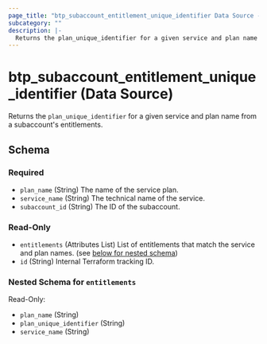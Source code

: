 ```yaml
---
page_title: "btp_subaccount_entitlement_unique_identifier Data Source - terraform-provider-btp"
subcategory: ""
description: |-
  Returns the plan_unique_identifier for a given service and plan name from a subaccount's entitlements.
---
```


# btp_subaccount_entitlement_unique_identifier (Data Source)

Returns the `plan_unique_identifier` for a given service and plan name from a subaccount's entitlements.



<!-- schema generated by tfplugindocs -->
## Schema

### Required

- `plan_name` (String) The name of the service plan.
- `service_name` (String) The technical name of the service.
- `subaccount_id` (String) The ID of the subaccount.

### Read-Only

- `entitlements` (Attributes List) List of entitlements that match the service and plan names. (see [below for nested schema](#nestedatt--entitlements))
- `id` (String) Internal Terraform tracking ID.

<a id="nestedatt--entitlements"></a>
### Nested Schema for `entitlements`

Read-Only:

- `plan_name` (String)
- `plan_unique_identifier` (String)
- `service_name` (String)